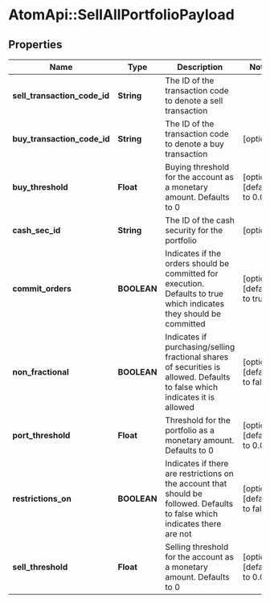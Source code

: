 # AtomApi::SellAllPortfolioPayload

## Properties
Name | Type | Description | Notes
------------ | ------------- | ------------- | -------------
**sell_transaction_code_id** | **String** | The ID of the transaction code to denote a sell transaction | 
**buy_transaction_code_id** | **String** | The ID of the transaction code to denote a buy transaction | [optional] 
**buy_threshold** | **Float** | Buying threshold for the account as a monetary amount. Defaults to 0 | [optional] [default to 0.0]
**cash_sec_id** | **String** | The ID of the cash security for the portfolio | [optional] 
**commit_orders** | **BOOLEAN** | Indicates if the orders should be committed for execution. Defaults to true which indicates they should be committed | [optional] [default to true]
**non_fractional** | **BOOLEAN** | Indicates if purchasing/selling fractional shares of securities is allowed. Defaults to false which indicates it is allowed | [optional] [default to false]
**port_threshold** | **Float** | Threshold for the portfolio as a monetary amount. Defaults to 0 | [optional] [default to 0.0]
**restrictions_on** | **BOOLEAN** | Indicates if there are restrictions on the account that should be followed. Defaults to false which indicates there are not | [optional] [default to false]
**sell_threshold** | **Float** | Selling threshold for the account as a monetary amount. Defaults to 0 | [optional] [default to 0.0]



